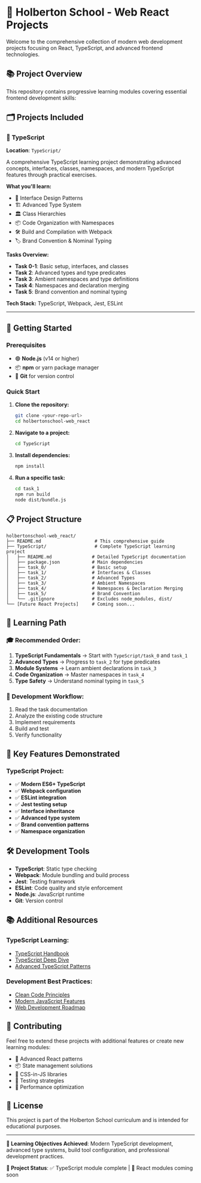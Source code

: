 # 🚀 Holberton School - Web React Projects

Welcome to the comprehensive collection of modern web development projects focusing on React, TypeScript, and advanced frontend technologies.

## 📚 Project Overview

This repository contains progressive learning modules covering essential frontend development skills:

## 🗂️ Projects Included

### 📝 **TypeScript** 
**Location**: `TypeScript/`

A comprehensive TypeScript learning project demonstrating advanced concepts, interfaces, classes, namespaces, and modern TypeScript features through practical exercises.

**What you'll learn:**
- 🔲 Interface Design Patterns
- 🏗️ Advanced Type System
- 🏛️ Class Hierarchies
- 📦 Code Organization with Namespaces
- 🛠️ Build and Compilation with Webpack
- 🏷️ Brand Convention & Nominal Typing

**Tasks Overview:**
- **Task 0-1**: Basic setup, interfaces, and classes
- **Task 2**: Advanced types and type predicates
- **Task 3**: Ambient namespaces and type definitions
- **Task 4**: Namespaces and declaration merging
- **Task 5**: Brand convention and nominal typing

**Tech Stack:** TypeScript, Webpack, Jest, ESLint

---

## 🚀 Getting Started

### Prerequisites
- 🟢 **Node.js** (v14 or higher)
- 📦 **npm** or yarn package manager
- 🔧 **Git** for version control

### Quick Start

1. **Clone the repository:**
   ```bash
   git clone <your-repo-url>
   cd holbertonschool-web_react
   ```

2. **Navigate to a project:**
   ```bash
   cd TypeScript
   ```

3. **Install dependencies:**
   ```bash
   npm install
   ```

4. **Run a specific task:**
   ```bash
   cd task_1
   npm run build
   node dist/bundle.js
   ```

## 📋 Project Structure

```
holbertonschool-web_react/
├── README.md                    # This comprehensive guide
├── TypeScript/                  # Complete TypeScript learning project
│   ├── README.md               # Detailed TypeScript documentation
│   ├── package.json            # Main dependencies
│   ├── task_0/                 # Basic setup
│   ├── task_1/                 # Interfaces & Classes
│   ├── task_2/                 # Advanced Types
│   ├── task_3/                 # Ambient Namespaces
│   ├── task_4/                 # Namespaces & Declaration Merging
│   ├── task_5/                 # Brand Convention
│   └── .gitignore              # Excludes node_modules, dist/
└── [Future React Projects]     # Coming soon...
```

## 🎯 Learning Path

### 🎓 Recommended Order:
1. **TypeScript Fundamentals** → Start with `TypeScript/task_0` and `task_1`
2. **Advanced Types** → Progress to `task_2` for type predicates
3. **Module Systems** → Learn ambient declarations in `task_3`
4. **Code Organization** → Master namespaces in `task_4`
5. **Type Safety** → Understand nominal typing in `task_5`

### 🔄 Development Workflow:
1. Read the task documentation
2. Analyze the existing code structure
3. Implement requirements
4. Build and test
5. Verify functionality

## 🎨 Key Features Demonstrated

### TypeScript Project:
- ✅ **Modern ES6+ TypeScript**
- ✅ **Webpack configuration**
- ✅ **ESLint integration**
- ✅ **Jest testing setup**
- ✅ **Interface inheritance**
- ✅ **Advanced type system**
- ✅ **Brand convention patterns**
- ✅ **Namespace organization**

## 🛠️ Development Tools

- **TypeScript**: Static type checking
- **Webpack**: Module bundling and build process
- **Jest**: Testing framework
- **ESLint**: Code quality and style enforcement
- **Node.js**: JavaScript runtime
- **Git**: Version control

## 📚 Additional Resources

### TypeScript Learning:
- [TypeScript Handbook](https://www.typescriptlang.org/docs/)
- [TypeScript Deep Dive](https://basarat.gitbook.io/typescript/)
- [Advanced TypeScript Patterns](https://github.com/microsoft/TypeScript/wiki)

### Development Best Practices:
- [Clean Code Principles](https://clean-code-javascript.com/)
- [Modern JavaScript Features](https://es6-features.org/)
- [Web Development Roadmap](https://roadmap.sh/frontend)

## 🤝 Contributing

Feel free to extend these projects with additional features or create new learning modules:
- 🔀 Advanced React patterns
- 📦 State management solutions
- 🎨 CSS-in-JS libraries
- 🧪 Testing strategies
- 🚀 Performance optimization

## 📄 License

This project is part of the Holberton School curriculum and is intended for educational purposes.

---

**🎯 Learning Objectives Achieved**: Modern TypeScript development, advanced type systems, build tool configuration, and professional development practices.

**🏁 Project Status**: ✅ TypeScript module complete | 🚧 React modules coming soon
